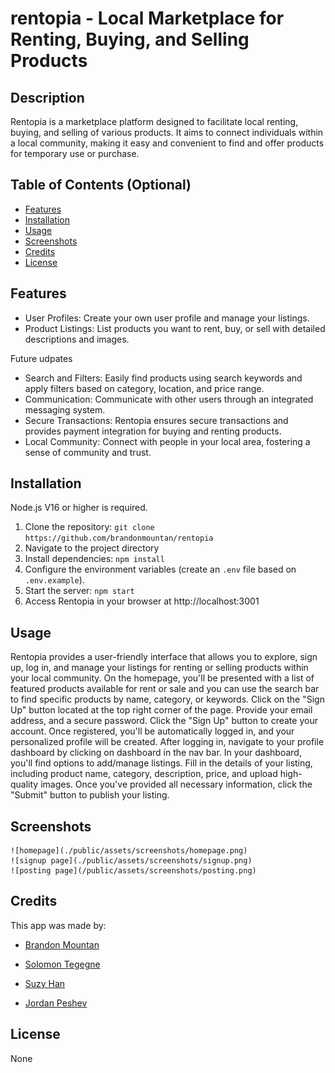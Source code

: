 # rentopia - Local Marketplace for Renting, Buying, and Selling Products

## Description

Rentopia is a marketplace platform designed to facilitate local renting, buying, and selling of various products. It aims to connect individuals within a local community, making it easy and convenient to find and offer products for temporary use or purchase.

## Table of Contents (Optional)

- [Features](#features)
- [Installation](#installation)
- [Usage](#usage)
- [Screenshots](#screenshots)
- [Credits](#credits)
- [License](#license)

## Features

- User Profiles: Create your own user profile and manage your listings.
- Product Listings: List products you want to rent, buy, or sell with detailed descriptions and images.

Future udpates

- Search and Filters: Easily find products using search keywords and apply filters based on category, location, and price range.
- Communication: Communicate with other users through an integrated messaging system.
- Secure Transactions: Rentopia ensures secure transactions and provides payment integration for buying and renting products.
- Local Community: Connect with people in your local area, fostering a sense of community and trust.

## Installation

Node.js V16 or higher is required.
1. Clone the repository: `git clone https://github.com/brandonmountan/rentopia`
2. Navigate to the project directory
3. Install dependencies: `npm install`
4. Configure the environment variables (create an `.env` file based on `.env.example`).
5. Start the server: `npm start`
6. Access Rentopia in your browser at http://localhost:3001

## Usage

Rentopia provides a user-friendly interface that allows you to explore, sign up, log in, and manage your listings for renting or selling products within your local community. On the homepage, you'll be presented with a list of featured products available for rent or sale and you can
use the search bar to find specific products by name, category, or keywords. 
Click on the "Sign Up" button located at the top right corner of the page. Provide your email address, and a secure password. Click the "Sign Up" button to create your account. Once registered, you'll be automatically logged in, and your personalized profile will be created. 
After logging in, navigate to your profile dashboard by clicking on dashboard in the nav bar.
In your dashboard, you'll find options to add/manage listings. Fill in the details of your listing, including product name, category, description, price, and upload high-quality images. Once you've provided all necessary information, click the "Submit" button to publish your listing.

## Screenshots
    ![homepage](./public/assets/screenshots/homepage.png) 
    ![signup page](./public/assets/screenshots/signup.png)
    ![posting page](/public/assets/screenshots/posting.png)

## Credits

This app was made by:

- [Brandon Mountan](https://github.com/brandonmountan)

- [Solomon Tegegne](https://github.com/solowon27)

- [Suzy Han](https://github.com/suzyhan)

- [Jordan Peshev](https://github.com/Peshey)

## License

None
